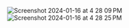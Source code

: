 

![Screenshot 2024-01-16 at 4 28 09 PM](https://github.com/GillianTrethewey/Pokemon-API/assets/7611178/ffde8fe9-3ce5-4571-a794-21105ad35d53)
![Screenshot 2024-01-16 at 4 28 25 PM](https://github.com/GillianTrethewey/Pokemon-API/assets/7611178/19c433ef-d610-4d32-a1d0-6080ace5cf21)
